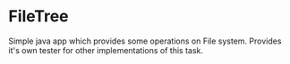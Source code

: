 # FileTree
Simple java app which provides some operations on File system.
Provides it's own tester for other implementations of this task.

